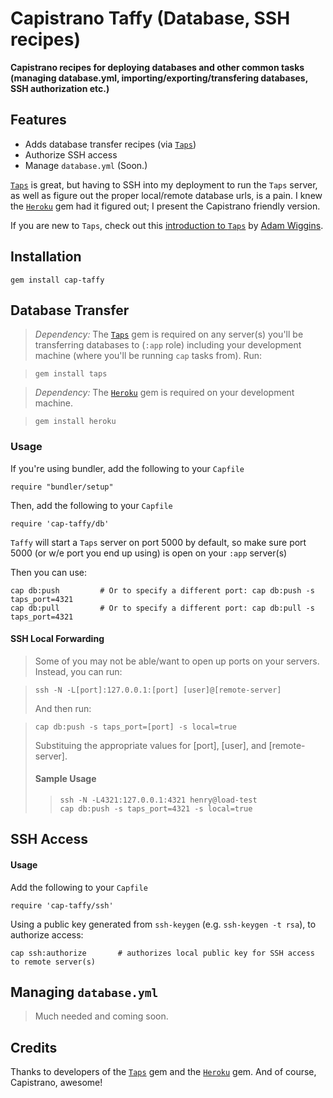 Capistrano Taffy (Database, SSH recipes)
================================================

**Capistrano recipes for deploying databases and other common tasks (managing database.yml, importing/exporting/transfering databases, SSH authorization etc.)**

Features
------------------------------------------------

* Adds database transfer recipes (via [`Taps`]("http://github.com/ricardochimal/taps"))
* Authorize SSH access
* Manage `database.yml` (Soon.)

[`Taps`]("http://github.com/ricardochimal/taps") is great, but having to SSH into my deployment to run the `Taps` server, as well as
figure out the proper local/remote database urls, is a pain. I knew the [`Heroku`]("http://github.com/heroku/heroku") gem
had it figured out; I present the Capistrano friendly version.

If you are new to `Taps`, check out this [introduction to `Taps`]("http://adam.blog.heroku.com/past/2009/2/11/taps_for_easy_database_transfers/") by [Adam Wiggins]("http://github.com/adamwiggins").

Installation
------------------------------------------------

    gem install cap-taffy

Database Transfer
------------------------------------------------

> _Dependency:_ The [`Taps`]("http://github.com/ricardochimal/taps") gem is required on any server(s) you'll be transferring databases to (`:app` role) including your development machine (where you'll be running `cap` tasks from). Run:

>     gem install taps

> _Dependency:_ The [`Heroku`]("http://github.com/heroku/heroku") gem is required on your development machine.

>     gem install heroku

### Usage

If you're using bundler, add the following to your `Capfile`

    require "bundler/setup"

Then, add the following to your `Capfile`

    require 'cap-taffy/db'

`Taffy` will start a `Taps` server on port 5000 by default, so make sure port 5000 (or w/e port you end up using) is open on your `:app` server(s)

Then you can use:

    cap db:push         # Or to specify a different port: cap db:push -s taps_port=4321
    cap db:pull         # Or to specify a different port: cap db:pull -s taps_port=4321


#### SSH Local Forwarding

> Some of you may not be able/want to open up ports on your servers. Instead, you can run:

>     ssh -N -L[port]:127.0.0.1:[port] [user]@[remote-server]
> And then run:

>     cap db:push -s taps_port=[port] -s local=true
> Substituing the appropriate values for [port], [user], and [remote-server].
> #### Sample Usage
> >     ssh -N -L4321:127.0.0.1:4321 henry@load-test
> >     cap db:push -s taps_port=4321 -s local=true

SSH Access
------------------------------------------------

#### Usage

Add the following to your `Capfile`

    require 'cap-taffy/ssh'

Using a public key generated from `ssh-keygen` (e.g. `ssh-keygen -t rsa`), to authorize access:

    cap ssh:authorize       # authorizes local public key for SSH access to remote server(s)


Managing `database.yml`
------------------------------------------------

> Much needed and coming soon.

Credits
------------------------------------------------
Thanks to developers of the [`Taps`]("http://adam.blog.heroku.com/past/2009/2/11/taps_for_easy_database_transfers/") gem and the [`Heroku`]("http://github.com/heroku/heroku") gem. And of course, Capistrano, awesome!